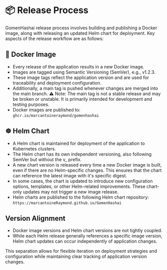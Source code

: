 # 📦 Release Process

GomenHashai release process involves building and publishing a Docker image, along with releasing an updated Helm chart for deployment. Key aspects of the release workflow are as follows:

## 🐳 Docker Image

- Every release of the application results in a new Docker image.
- Images are tagged using Semantic Versioning (SemVer), e.g., v1.2.3.
- These image tags reflect the application version and are used for traceability and deployment configuration.
- Additionally, a main tag is pushed whenever changes are merged into the main branch.
⚠️ Note: The main tag is not a stable release and may be broken or unstable. It is primarily intended for development and testing purposes.
- Docker images are published to: `ghcr.io/marcantoineraymond/gomenhashai`

## ☸️ Helm Chart

- A Helm chart is maintained for deployment of the application to Kubernetes clusters.
- The Helm chart has its own independent versioning, also following SemVer but without the v_ prefix.
- A new chart version is released every time a new Docker image is built, even if there are no Helm-specific changes. This ensures that the chart can reference the latest image with it's specific digest.
- In some cases, the chart is updated to introduce new configuration options, templates, or other Helm-related improvements. These chart-only updates may not trigger a new image release.
- Helm charts are published to the following Helm chart repository: `https://marcantoineRaymond.github.io/GomenHashai`

## Version Alignment

- Docker image versions and Helm chart versions are not tightly coupled.
- While each Helm release generally references a specific image version, Helm chart updates can occur independently of application changes.

This separation allows for flexible iteration on deployment strategies and configuration while maintaining clear tracking of application version changes.
